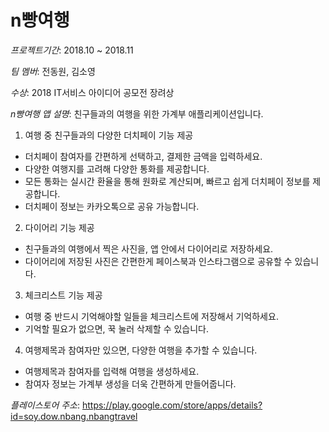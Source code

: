 n빵여행
=====

*프로젝트기간*: 2018.10 ~ 2018.11

*팀 멤버*: 전동원, 김소영

*수상*: 2018 IT서비스 아이디어 공모전 장려상

*n빵여행 앱 설명*:
친구들과의 여행을 위한 가계부 애플리케이션입니다.

1. 여행 중 친구들과의 다양한 더치페이 기능 제공
- 더치페이 참여자를 간편하게 선택하고, 결제한 금액을 입력하세요.
- 다양한 여행지를 고려해 다양한 통화를 제공합니다.
- 모든 통화는 실시간 환율을 통해 원화로 계산되며, 빠르고 쉽게 더치페이 정보를 제공합니다.
- 더치페이 정보는 카카오톡으로 공유 가능합니다.

2. 다이어리 기능 제공
- 친구들과의 여행에서 찍은 사진을, 앱 안에서 다이어리로 저장하세요.
- 다이어리에 저장된 사진은 간편한게 페이스북과 인스타그램으로 공유할 수 있습니다.

3. 체크리스트 기능 제공
- 여행 중 반드시 기억해야할 일들을 체크리스트에 저장해서 기억하세요.
- 기억할 필요가 없으면, 꾹 눌러 삭제할 수 있습니다.

4. 여행제목과 참여자만 있으면, 다양한 여행을 추가할 수 있습니다.
- 여행제목과 참여자를 입력해 여행을 생성하세요.
- 참여자 정보는 가계부 생성을 더욱 간편하게 만들어줍니다.

*플레이스토어 주소*: https://play.google.com/store/apps/details?id=soy.dow.nbang.nbangtravel
